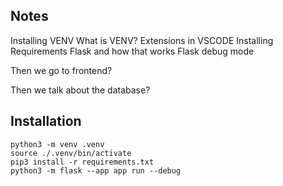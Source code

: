 
## Notes
Installing VENV
What is VENV? 
Extensions in VSCODE
Installing Requirements
Flask and how that works
Flask debug mode

Then we go to frontend? 

Then we talk about the database?


## Installation

```shell
python3 -m venv .venv
source ./.venv/bin/activate
pip3 install -r requirements.txt 
python3 -m flask --app app run --debug
```